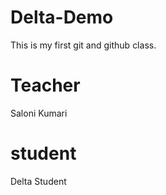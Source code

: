 # Delta-Demo
This is my first git and github class.

# Teacher
Saloni Kumari

# student
Delta Student